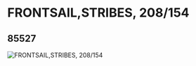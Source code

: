 # FRONTSAIL,STRIBES, 208/154
## 85527
![FRONTSAIL,STRIBES, 208/154](https://lc-www-live-s.legocdn.com/media/bricks/5/2/4544004.jpg)